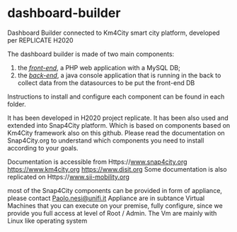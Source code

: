# dashboard-builder
Dashboard Builder connected to Km4City smart city platform, developed per REPLICATE H2020

The dashboard builder is made of two main components:
1. the [*front-end*](https://github.com/disit/dashboard-builder/tree/master/dashboard_frontend),  a PHP web application with a MySQL DB;
2. the [*back-end*](https://github.com/disit/dashboard-builder/tree/master/dashboard_backend), a java console application that is running in the back to collect data from the datasources to be put the front-end DB

Instructions to install and configure each component can be found in each folder.

It has been developed in H2020 project replicate.
It has been also used and extended into Snap4City platform.
Which is based on components based on Km4City framework also on this github.
Please read the documentation on Snap4City.org to understand which components you need to install
according to your goals.

Documentation is accessible from Https://www.snap4city.org https://www.km4city.org
https://www.disit.org Some documentation is also replicated on Https://www.sii-mobility.org

most of the Snap4City components can be provided in form of appliance, please contact Paolo.nesi@unifi.it
Appliance are in subtance Virtual Machines that you can execute on your premise, fully configure,
since we provide you full access at level of Root / Admin. The Vm are mainly with Linux like operating system